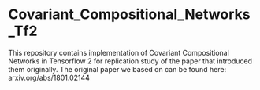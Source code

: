 # Covariant_Compositional_Networks_Tf2
This repository contains implementation of Covariant Compositional Networks in Tensorflow 2 for replication study of the paper that introduced them originally. The original paper we based on can be found here: arxiv.org/abs/1801.02144
